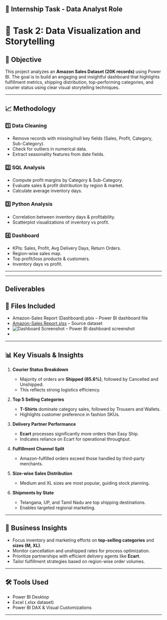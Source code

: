 ## 📌 Internship Task - Data Analyst Role

# 🧹 Task 2: Data Visualization and Storytelling

## 🎯 Objective
This project analyzes an **Amazon Sales Dataset (20K records)** using Power BI. The goal is to build an engaging and insightful dashboard that highlights fulfillment metrics, shipping distribution, top-performing categories, and courier status using clear visual storytelling techniques.

---

## 📈 Methodology

### 1️⃣ Data Cleaning
- Remove records with missing/null key fields (Sales, Profit, Category, Sub-Category).
- Check for outliers in numerical data.
- Extract seasonality features from date fields.

### 2️⃣ SQL Analysis
- Compute profit margins by Category & Sub-Category.
- Evaluate sales & profit distribution by region & market.
- Calculate average inventory days.

### 3️⃣ Python Analysis
- Correlation between inventory days & profitability.
- Scatterplot visualizations of inventory vs profit.

### 4️⃣ Dashboard
- KPIs: Sales, Profit, Avg Delivery Days, Return Orders.
- Region-wise sales map.
- Top profit/loss products & customers.
- Inventory days vs profit.

---

---

## Deliverables
## 📁 Files Included
- Amazon-Sales Report (Dashboard).pbix – Power BI dashboard file 
- [Amazon-Sales Report.xlsx](https://github.com/user-attachments/files/20576007/Amazon-Sales.Report.xlsx) – Source dataset  
- ![Dashboard Screenshot](https://github.com/user-attachments/assets/eb325788-c060-4976-8a10-099410d22940) – Power BI dashboard screenshot
- 
  
---

## 📊 Key Visuals & Insights

1. **Courier Status Breakdown**
   - Majority of orders are **Shipped (85.6%)**, followed by Cancelled and Unshipped.
   - This reflects strong logistics efficiency.

2. **Top 5 Selling Categories**
   - **T-Shirts** dominate category sales, followed by Trousers and Wallets.
   - Highlights customer preference in fashion SKUs.

3. **Delivery Partner Performance**
   - **Ecart** processes significantly more orders than Easy Ship.
   - Indicates reliance on Ecart for operational throughput.

4. **Fulfillment Channel Split**
   - Amazon-fulfilled orders exceed those handled by third-party merchants.

5. **Size-wise Sales Distribution**
   - Medium and XL sizes are most popular, guiding stock planning.

6. **Shipments by State**
   - Telangana, UP, and Tamil Nadu are top shipping destinations.
   - Enables targeted regional marketing.

---

## 🧠 Business Insights
- Focus inventory and marketing efforts on **top-selling categories** and **sizes (M, XL)**.
- Monitor cancellation and unshipped rates for process optimization.
- Prioritize partnerships with efficient delivery agents like **Ecart**.
- Tailor fulfillment strategies based on region-wise order volumes.

---

## 🛠 Tools Used
- Power BI Desktop  
- Excel (.xlsx dataset)  
- Power BI DAX & Visual Customizations  

---
